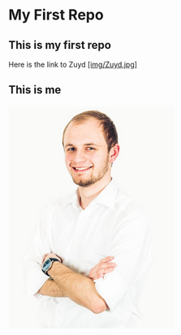 # My First Repo
## This is my first repo
Here is the link to Zuyd
[[img/Zuyd.jpg]](https://www.zuyd.nl/) 
## This is me
![Sander Schmeitz](img/sander_schmeitz.png)
